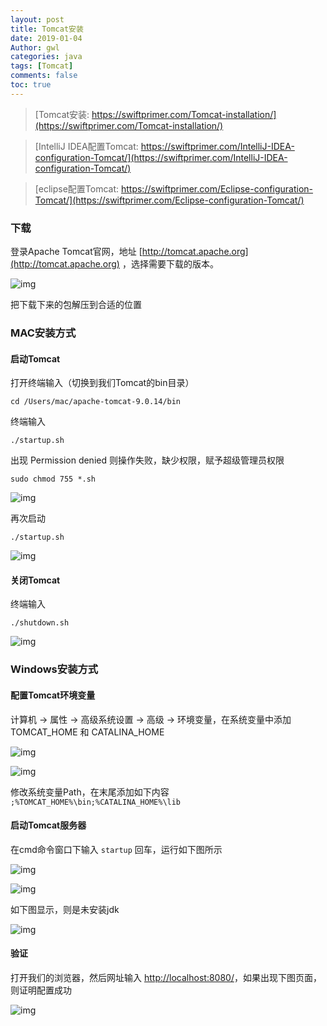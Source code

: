 ```yaml
---
layout: post
title: Tomcat安装
date: 2019-01-04
Author: gwl
categories: java
tags: [Tomcat]
comments: false
toc: true
---
```



> [Tomcat安装: https://swiftprimer.com/Tomcat-installation/](https://swiftprimer.com/Tomcat-installation/)

> [IntelliJ IDEA配置Tomcat: https://swiftprimer.com/IntelliJ-IDEA-configuration-Tomcat/](https://swiftprimer.com/IntelliJ-IDEA-configuration-Tomcat/)

> [eclipse配置Tomcat: https://swiftprimer.com/Eclipse-configuration-Tomcat/](https://swiftprimer.com/Eclipse-configuration-Tomcat/)


### 下载

登录Apache Tomcat官网，地址 [http://tomcat.apache.org](http://tomcat.apache.org) ，选择需要下载的版本。 

![img](https://github.com/mouos/image-hosting-service/raw/master/images/2019-01-04-Tomcat-installation-01.jpg)

把下载下来的包解压到合适的位置

### MAC安装方式

#### 启动Tomcat

打开终端输入（切换到我们Tomcat的bin目录）

```
cd /Users/mac/apache-tomcat-9.0.14/bin
```

终端输入

```
./startup.sh
```

出现 Permission denied 则操作失败，缺少权限，赋予超级管理员权限

```
sudo chmod 755 *.sh
```

![img](https://github.com/mouos/image-hosting-service/raw/master/images/2019-01-04-Tomcat-installation-02.jpg)

再次启动

```
./startup.sh
```

![img](https://github.com/mouos/image-hosting-service/raw/master/images/2019-01-04-Tomcat-installation-03.jpg)

#### 关闭Tomcat

终端输入

```
./shutdown.sh
```

![img](https://github.com/mouos/image-hosting-service/raw/master/images/2019-01-04-Tomcat-installation-04.jpg)


### Windows安装方式

#### 配置Tomcat环境变量

计算机 -> 属性 -> 高级系统设置 -> 高级 -> 环境变量，在系统变量中添加 TOMCAT_HOME 和 CATALINA_HOME

![img](https://github.com/mouos/image-hosting-service/raw/master/images/2019-01-04-Tomcat-installation-05.jpg)

![img](https://github.com/mouos/image-hosting-service/raw/master/images/2019-01-04-Tomcat-installation-06.jpg)

修改系统变量Path，在末尾添加如下内容
`;%TOMCAT_HOME%\bin;%CATALINA_HOME%\lib`

#### 启动Tomcat服务器

在cmd命令窗口下输入 `startup` 回车，运行如下图所示

![img](https://github.com/mouos/image-hosting-service/raw/master/images/2019-01-04-Tomcat-installation-07.jpg)

![img](https://github.com/mouos/image-hosting-service/raw/master/images/2019-01-04-Tomcat-installation-08.jpg)

如下图显示，则是未安装jdk

![img](https://github.com/mouos/image-hosting-service/raw/master/images/2019-01-04-Tomcat-installation-09.jpg)

#### 验证

打开我们的浏览器，然后网址输入 [http://localhost:8080/](http://localhost:8080/)，如果出现下图页面，则证明配置成功 

![img](https://github.com/mouos/image-hosting-service/raw/master/images/2019-01-04-Tomcat-installation-10.jpg)






